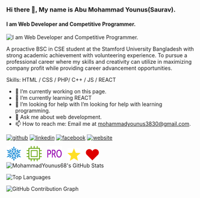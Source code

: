 ### Hi there 👋, My name is Abu Mohammad Younus(Saurav).
#### I am Web Developer and Competitive Programmer.
![I am Web Developer and Competitive Programmer.](https://scontent.fdac80-1.fna.fbcdn.net/v/t39.30808-6/464929636_8781748398514106_1606701564028972795_n.jpg?_nc_cat=109&ccb=1-7&_nc_sid=86c6b0&_nc_ohc=JbYhM3ANMXUQ7kNvgHhK0XK&_nc_zt=23&_nc_ht=scontent.fdac80-1.fna&_nc_gid=AlHXrTTpvyxNrj5U1GxiJCg&oh=00_AYBQkVVCELum1AlS7G-1fMuS007uXMbrHB1bKA3CAOtBCw&oe=67611281)

A proactive BSC in CSE student at the Stamford University Bangladesh with strong academic achievement with volunteering experience. To pursue a professional career where my skills and creativity can utilize in maximizing company profit while providing career advancement opportunities.

Skills: HTML / CSS / PHP/ C++ / JS / REACT

- 🔭 I’m currently working on this page. 
- 🌱 I’m currently learning REACT 
- 🤔 I’m looking for help with I’m looking for help with learning programming. 
- 💬 Ask me about web development. 
- 📫 How to reach me:  Email me at mohammadyounus3830@gmail.com. 


[<img src='https://cdn.jsdelivr.net/npm/simple-icons@3.0.1/icons/github.svg' alt='github' height='40'>](https://github.com/https://github.com/MohammadYounus68)  [<img src='https://cdn.jsdelivr.net/npm/simple-icons@3.0.1/icons/linkedin.svg' alt='linkedin' height='40'>](https://www.linkedin.com/in/https://www.linkedin.com/in/abu-mohammad-younus-2557221b7//)  [<img src='https://cdn.jsdelivr.net/npm/simple-icons@3.0.1/icons/facebook.svg' alt='facebook' height='40'>](https://www.facebook.com/https://www.facebook.com/saurav.ahshan/)  [<img src='https://cdn.jsdelivr.net/npm/simple-icons@3.0.1/icons/icloud.svg' alt='website' height='40'>](https://mohammad-younus-portfolio.netlify.app/)  

<a href='https://archiveprogram.github.com/'><img src='https://raw.githubusercontent.com/acervenky/animated-github-badges/master/assets/acbadge.gif' width='40' height='40'></a> <a href='https://docs.github.com/en/developers'><img src='https://raw.githubusercontent.com/acervenky/animated-github-badges/master/assets/devbadge.gif' width='40' height='40'></a> <a href='https://github.com/pricing'><img src='https://raw.githubusercontent.com/acervenky/animated-github-badges/master/assets/pro.gif' width='40' height='40'></a> <a href='https://stars.github.com/'><img src='https://raw.githubusercontent.com/acervenky/animated-github-badges/master/assets/starbadge.gif' width='35' height='35'></a> <a href='https://docs.github.com/en/github/supporting-the-open-source-community-with-github-sponsors'><img src='https://raw.githubusercontent.com/acervenky/animated-github-badges/master/assets/sponsorbadge.gif' width='35' height='35'></a> 
![MohammadYounus68's GitHub Stats](https://github-readme-stats.vercel.app/api?username=MohammadYounus68&show_icons=true&theme=radical)

![Top Languages](https://github-readme-stats.vercel.app/api/top-langs/?username=MohammadYounus68&layout=compact&theme=radical)

![GitHub Contribution Graph](https://github-readme-activity-graph.vercel.app/graph?username=MohammadYounus68&theme=dracula)



